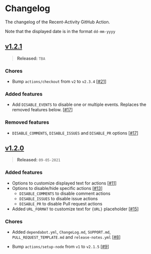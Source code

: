 # Changelog

The changelog of the Recent-Activity GitHub Action.

Note that the displayed date is in the format `dd-mm-yyyy`

## [v1.2.1]
> **Released:** `TBA`

### Chores
- Bump `actions/checkout` from `v2` to `v2.3.4` [[#21]]

### Added features
- Add `DISABLE_EVENTS` to disable one or multiple events. Replaces the removed features below. [[#17]]

### Removed features
- `DISABLE_COMMENTS`, `DISABLE_ISSUES` and `DISABLE_PR` options [[#17]]

  [v1.2.1]: https://github.com/Readme-Workflows/recent-activity/releases/tag/v1.2.1
  [#17]: https://github.com/Readme-Workflows/recent-activity/pull/17
  [#21]: https://github.com/Readme-Workflows/recent-activity/pull/21

## [v1.2.0]
> **Released:** `09-05-2021`

### Added features
- Options to customize displayed text for actions [[#11]]
- Options to disable/hide specific actions [[#13]]
  - `DISABLE_COMMENTS` to disable comment actions
  - `DISABLE_ISSUES` to disable issue actions
  - `DISABLE_PR` to disable Pull request actions
- Added `URL_FORMAT` to customize text for `{URL}` placeholder [[#15]]

### Chores
- Added `dependabot.yml`, `ChangeLog.md`, `SUPPORT.md`, `PULL_REQUEST_TEMPLATE.md` and `release-notes.yml` [[#8]]
- Bump `actions/setup-node` from `v1` to `v2.1.5` [[#9]]

  [v1.2.0]: https://github.com/Readme-Workflows/recent-activity/releases/tag/v1.2.0
  [#8]: https://github.com/Readme-Workflows/recent-activity/pull/8
  [#9]: https://github.com/Readme-Workflows/recent-activity/pull/9
  [#11]: https://github.com/Readme-Workflows/recent-activity/pull/11
  [#13]: https://github.com/Readme-Workflows/recent-activity/pull/13
  [#15]: https://github.com/Readme-Workflows/recent-activity/pull/15
